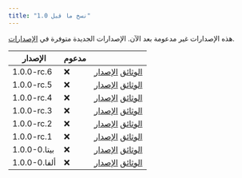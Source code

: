 ```yaml
---
title: "نسخ ما قبل 1.0"
---
```


هذه الإصدارات غير مدعومة بعد الآن. الإصدارات الجديدة متوفرة في [الإصدارات](versions.md).

| الإصدار      | مدعوم |                                                                                                                                                  |
| ------------ | ----- | ------------------------------------------------------------------------------------------------------------------------------------------------ |
| 1.0.0-rc.6   | :x:   | [الوثائق](https://butterfly.linwood.dev/docs/1.0.0-rc.6/intro) [الإصدار](https://github.com/LinwoodDev/Butterfly/releases/tag/v1.0.0-rc.6)       |
| 1.0.0-rc.5   | :x:   | [الوثائق](https://butterfly.linwood.dev/docs/1.0.0-rc.5/intro) [الإصدار](https://github.com/LinwoodDev/Butterfly/releases/tag/v1.0.0-rc.5)       |
| 1.0.0-rc.4   | :x:   | [الوثائق](https://butterfly.linwood.dev/docs/1.0.0-rc.4/intro) [الإصدار](https://github.com/LinwoodDev/Butterfly/releases/tag/v1.0.0-rc.4)       |
| 1.0.0-rc.3   | :x:   | [الوثائق](https://butterfly.linwood.dev/docs/1.0.0-rc.3/intro) [الإصدار](https://github.com/LinwoodDev/Butterfly/releases/tag/v1.0.0-rc.3)       |
| 1.0.0-rc.2   | :x:   | [الوثائق](https://butterfly.linwood.dev/docs/1.0.0-rc.2/intro) [الإصدار](https://github.com/LinwoodDev/Butterfly/releases/tag/v1.0.0-rc.2)       |
| 1.0.0-rc.1   | :x:   | [الوثائق](https://butterfly.linwood.dev/docs/1.0.0-rc.1/intro) [الإصدار](https://github.com/LinwoodDev/Butterfly/releases/tag/v1.0.0-rc.1)       |
| 1.0.0-بيتا.0 | :x:   | [الوثائق](https://butterfly.linwood.dev/docs/1.0.0-beta.0/intro) [الإصدار](https://github.com/LinwoodDev/Butterfly/releases/tag/v1.0.0-beta.0)   |
| 1.0.0-ألفا.0 | :x:   | [الوثائق](https://butterfly.linwood.dev/docs/1.0.0-alpha.0/intro) [الإصدار](https://github.com/LinwoodDev/Butterfly/releases/tag/v1.0.0-alpha.0) |
